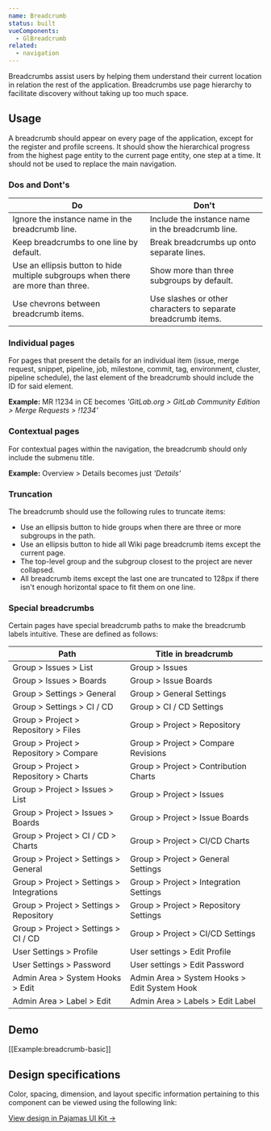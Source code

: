 ```yaml
---
name: Breadcrumb
status: built
vueComponents:
  - GlBreadcrumb
related:
  - navigation
---
```


Breadcrumbs assist users by helping them understand their current location in relation the rest of the application. Breadcrumbs use page hierarchy to facilitate discovery without taking up too much space.

## Usage

A breadcrumb should appear on every page of the application, except for the register and profile screens. It should show the hierarchical progress from the highest page entity to the current page entity, one step at a time. It should not be used to replace the main navigation.

### Dos and Dont's

|Do|Don't|
|--- |--- |
|Ignore the instance name in the breadcrumb line.|Include the instance name in the breadcrumb line.|
|Keep breadcrumbs to one line by default.|Break breadcrumbs up onto separate lines.|
|Use an ellipsis button to hide multiple subgroups when there are more than three.|Show more than three subgroups by default.|
|Use chevrons between breadcrumb items.|Use slashes or other characters to separate breadcrumb items.|

### Individual pages

For pages that present the details for an individual item (issue, merge request, snippet, pipeline, job, milestone, commit, tag, environment, cluster, pipeline schedule), the last element of the breadcrumb should include the ID for said element.

**Example:** MR !1234 in CE becomes _'GitLab.org > GitLab Community Edition > Merge Requests > !1234'_

### Contextual pages

For contextual pages within the navigation, the breadcrumb should only include the submenu title.

**Example:** Overview > Details becomes just _'Details'_

### Truncation

The breadcrumb should use the following rules to truncate items:

- Use an ellipsis button to hide groups when there are three or more subgroups in the path.
- Use an ellipsis button to hide all Wiki page breadcrumb items except the current page.
- The top-level group and the subgroup closest to the project are never collapsed.
- All breadcrumb items except the last one are truncated to 128px if there isn't enough horizontal space to fit them on one line.

### Special breadcrumbs

Certain pages have special breadcrumb paths to make the breadcrumb labels intuitive. These are defined as follows:

|Path|Title in breadcrumb|
|--- |--- |
|Group > Issues > List|Group > Issues|
|Group > Issues > Boards|Group > Issue Boards|
|Group > Settings > General|Group > General Settings|
|Group > Settings > CI / CD|Group > CI / CD Settings|
|Group > Project > Repository > Files|Group > Project > Repository|
|Group > Project > Repository > Compare|Group > Project > Compare Revisions|
|Group > Project > Repository > Charts|Group > Project > Contribution Charts|
|Group > Project > Issues > List|Group > Project > Issues|
|Group > Project > Issues > Boards|Group > Project > Issue Boards|
|Group > Project > CI / CD > Charts|Group > Project > CI/CD Charts|
|Group > Project > Settings > General|Group > Project > General Settings|
|Group > Project > Settings > Integrations|Group > Project > Integration Settings|
|Group > Project > Settings > Repository|Group > Project > Repository Settings|
|Group > Project > Settings > CI / CD|Group > Project > CI/CD Settings|
|User Settings > Profile|User settings > Edit Profile|
|User Settings > Password|User settings > Edit Password|
|Admin Area > System Hooks > Edit|Admin Area > System Hooks > Edit System Hook|
|Admin Area > Label > Edit|Admin Area > Labels > Edit Label|

## Demo

[[Example:breadcrumb-basic]]

## Design specifications

Color, spacing, dimension, and layout specific information pertaining to this component can be viewed using the following link:

[View design in Pajamas UI Kit →](https://www.figma.com/file/qEddyqCrI7kPSBjGmwkZzQ/Pajamas-UI-Kit-Beta?node-id=2560%3A2230)
